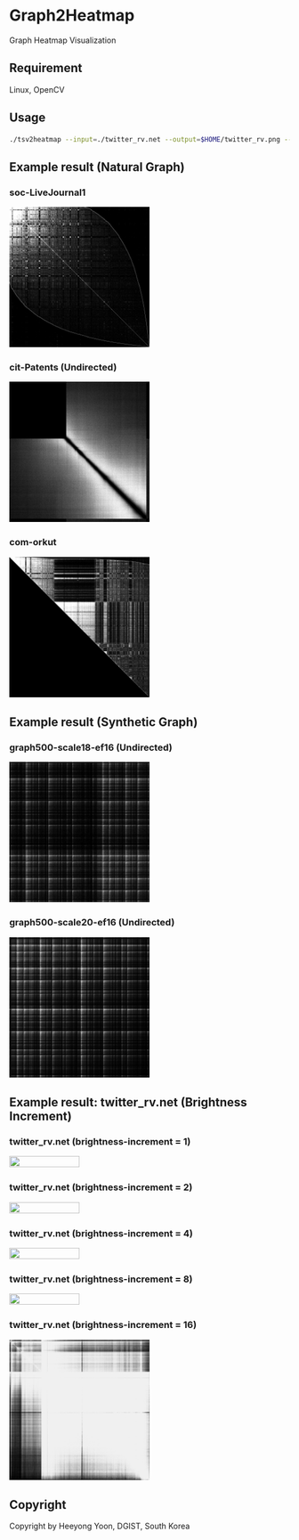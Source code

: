 # Graph2Heatmap

Graph Heatmap Visualization

## Requirement

Linux, OpenCV

## Usage

```bash
./tsv2heatmap --input=./twitter_rv.net --output=$HOME/twitter_rv.png --grid-width=16384 --brightness-increment=2
```

## Example result (Natural Graph)

### soc-LiveJournal1

<img src="./examples/soc-LiveJournal1.png" width="50%" height="50%" />

### cit-Patents (Undirected)

<img src="./examples/cit-Patents-undirected.png" width="50%" height="50%" />

### com-orkut

<img src="./examples/com-orkut.png" width="50%" height="50%" />

## Example result (Synthetic Graph)

### graph500-scale18-ef16 (Undirected)

<img src="./examples/graph500-scale18-ef16-undirected.png" width="50%" height="50%" />

### graph500-scale20-ef16 (Undirected)

<img src="./examples/graph500-scale20-ef16-undirected.png" width="50%" height="50%" />

## Example result: twitter_rv.net (Brightness Increment)

### twitter_rv.net (brightness-increment = 1)

<img src="./examples/twitter_rv_1.png" width="50%" height="50%" />

### twitter_rv.net (brightness-increment = 2)

<img src="./examples/twitter_rv_2.png" width="50%" height="50%" />

### twitter_rv.net (brightness-increment = 4)

<img src="./examples/twitter_rv_4.png" width="50%" height="50%" />

### twitter_rv.net (brightness-increment = 8)

<img src="./examples/twitter_rv_8.png" width="50%" height="50%" />

### twitter_rv.net (brightness-increment = 16)

<img src="./examples/twitter_rv_16.png" width="50%" height="50%" />

## Copyright

Copyright by Heeyong Yoon, DGIST, South Korea
